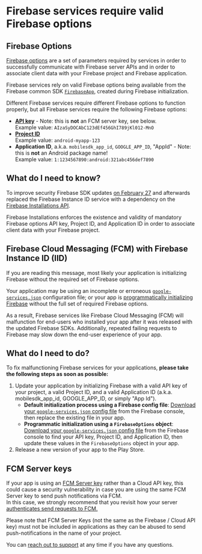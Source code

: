 # Firebase services require valid Firebase options

## Firebase Options

[Firebase options](https://firebase.google.com/docs/reference/android/com/google/firebase/FirebaseOptions)
are a set of parameters required by services in order to successfully communicate with Firebase
server APIs and in order to associate client data with your Firebase project and Firebase
application.

Firebase services rely on valid Firebase options being available from the Firebase common SDK
[`FirebaseApp`](https://firebase.google.com/docs/reference/android/com/google/firebase/FirebaseApp),
created during Firebase initialization.

Different Firebase services require different Firebase options to function properly, but all
Firebase services require the following Firebase options:

- [**API key**](https://cloud.google.com/docs/authentication/api-keys) - Note: this is **not** an
  FCM server key, see below. \
  Example value: `AIzaSyDOCAbC123dEf456GhI789jKl012-MnO`
- [**Project ID**](https://firebase.google.com/docs/projects/learn-more#project-id) \
  Example value: `android-myapp-123`
- **Application ID**, a.k.a. `mobilesdk_app_id`, `GOOGLE_APP_ID`, "AppId" - Note: this is **not** an
  Android package name! \
  Example value: `1:1234567890:android:321abc456def7890`

## What do I need to know?

To improve security Firebase SDK updates
[on February 27](https://firebase.google.com/support/release-notes/android#2020-02-27) and
afterwards replaced the Firebase Instance ID service with a dependency on the
[Firebase Installations API](https://console.cloud.google.com/apis/library/firebaseinstallations.googleapis.com).

Firebase Installations enforces the existence and validity of mandatory Firebase options API key,
Project ID, and Application ID in order to associate client data with your Firebase project.

## Firebase Cloud Messaging (FCM) with Firebase Instance ID (IID)

If you are reading this message, most likely your application is initializing Firebase without the
required set of Firebase options.

Your application may be using an incomplete or erroneous
[`google-services.json`](https://firebase.google.com/docs/reference/android/com/google/firebase/FirebaseApp)
configuration file; or your app is
[programmatically initializing Firebase](https://firebase.google.com/docs/projects/multiprojects)
without the full set of required Firebase options.

As a result, Firebase services like Firebase Cloud Messaging (FCM) will malfunction for end-users
who installed your app after it was released with the updated Firebase SDKs. Additionally, repeated
failing requests to Firebase may slow down the end-user experience of your app.

## What do I need to do?

To fix malfunctioning Firebase services for your applications, **please take the following steps as
soon as possible:**

1. Update your application by initializing Firebase with a valid API key of your project, a valid
   Project ID, and a valid Application ID (a.k.a. mobilesdk_app_id, GOOGLE_APP_ID, or simply "App
   Id").
   - **Default initialization process using a Firebase config file**:
     [Download your `google-services.json` config file](https://support.google.com/firebase/answer/7015592)
     from the Firebase console, then replace the existing file in your app.
   - **Programmatic initialization using a `FirebaseOptions` object**:
     [Download your `google-services.json` config file](https://support.google.com/firebase/answer/7015592)
     from the Firebase console to find your API key, Project ID, and Application ID, then update
     these values in the `FirebaseOptions` object in your app.
1. Release a new version of your app to the Play Store.

## FCM Server keys

If your app is using an
[FCM Server key](https://firebase.google.com/docs/cloud-messaging/auth-server#authorize-legacy-protocol-send-requests)
rather than a Cloud API key, this could cause a security vulnerability in case you are using the
same FCM Server key to send push notifications via FCM. \
In this case, we strongly recommend that you revisit how your server [authenticates send requests to FCM.](https://firebase.google.com/docs/cloud-messaging/auth-server)

Please note that FCM Server Keys (not the same as the Firebase / Cloud API key) must not be included
in applications as they can be abused to send push-notifications in the name of your project.

You can
[reach out to support](https://firebase.google.com/support/contact?utm_source=email&utm_medium=email&utm_campaign=firebase-installations-api-restrictions-problem)
at any time if you have any questions.
